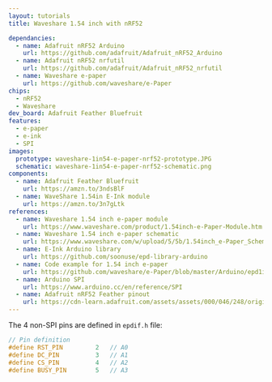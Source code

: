 ```yaml
---
layout: tutorials
title: Waveshare 1.54 inch with nRF52

dependancies:
  - name: Adafruit nRF52 Arduino
    url: https://github.com/adafruit/Adafruit_nRF52_Arduino
  - name: Adafruit nRF52 nrfutil
    url: https://github.com/adafruit/Adafruit_nRF52_nrfutil
  - name: Waveshare e-paper
    url: https://github.com/waveshare/e-Paper
chips:
  - nRF52
  - Waveshare
dev_board: Adafruit Feather Bluefruit
features:
  - e-paper
  - e-ink
  - SPI
images:
  prototype: waveshare-1in54-e-paper-nrf52-prototype.JPG
  schematic: waveshare-1in54-e-paper-nrf52-schematic.png
components:
  - name: Adafruit Feather Bluefruit
    url: https://amzn.to/3ndsBlF
  - name: WaveShare 1.54in E-Ink module
    url: https://amzn.to/3n7gLtk
references:
  - name: Waveshare 1.54 inch e-paper module
    url: https://www.waveshare.com/product/1.54inch-e-Paper-Module.htm
  - name: Waveshare 1.54 inch e-paper schematic
    url: https://www.waveshare.com/w/upload/5/5b/1.54inch_e-Paper_Schematic.pdf
  - name: E-Ink Arduino library
    url: https://github.com/soonuse/epd-library-arduino
  - name: Code example for 1.54 inch e-paper
    url: https://github.com/waveshare/e-Paper/blob/master/Arduino/epd1in54/epd1in54.ino
  - name: Arduino SPI
    url: https://www.arduino.cc/en/reference/SPI
  - name: Adafruit nRF52 Feather pinout
    url: https://cdn-learn.adafruit.com/assets/assets/000/046/248/original/microcontrollers_Feather_NRF52_Pinout_v1.2-1.png?1504885794
---
```


The 4 non-SPI pins are defined in `epdif.h` file:

```c
// Pin definition
#define RST_PIN         2   // A0
#define DC_PIN          3   // A1
#define CS_PIN          4   // A2
#define BUSY_PIN        5   // A3
```
